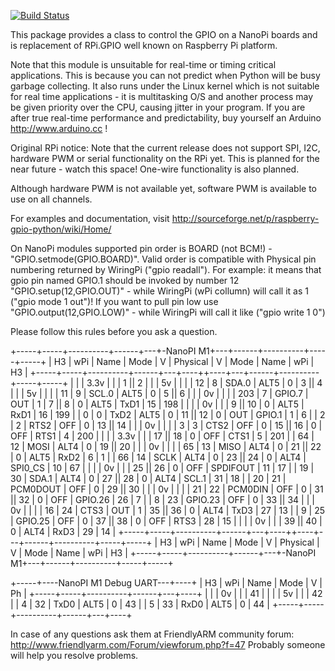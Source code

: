 [![Build Status](https://travis-ci.org/auto3000/RPi.GPIO_NP.svg?branch=master)](https://travis-ci.org/auto3000/RPi.GPIO_NP)

This package provides a class to control the GPIO on a NanoPi boards and is replacement of RPi.GPIO well known on Raspberry Pi platform.

Note that this module is unsuitable for real-time or timing critical applications.  This is because you can not predict when Python will be busy garbage collecting.  It also runs under the Linux kernel which is not suitable for real time applications - it is multitasking O/S and another process may be given priority over the CPU, causing jitter in your program.  If you are after true real-time performance and predictability, buy yourself an Arduino http://www.arduino.cc !

Original RPi notice:
Note that the current release does not support SPI, I2C, hardware PWM or serial functionality on the RPi yet.
This is planned for the near future - watch this space!  One-wire functionality is also planned.

Although hardware PWM is not available yet, software PWM is available to use on all channels.

For examples and documentation, visit http://sourceforge.net/p/raspberry-gpio-python/wiki/Home/


On NanoPi modules supported pin order is BOARD (not BCM!) - "GPIO.setmode(GPIO.BOARD)". 
Valid order is compatible with Physical pin numbering returned by WiringPi ("gpio readall"). For example: it means that gpio pin named GPIO.1 should be invoked by number 12 "GPIO.setup(12,GPIO.OUT)" - while WiringPi (wPi collumn) will call it as 1 ("gpio mode 1 out")! 
If you want to pull pin low use "GPIO.output(12,GPIO.LOW)" - while WiringPi will call it like ("gpio write 1 0")

Please follow this rules before you ask a question.

 +-----+-----+----------+------+---+-NanoPI M1+---+------+----------+-----+-----+
 |  H3 | wPi |   Name   | Mode | V | Physical | V | Mode | Name     | wPi |  H3 |
 +-----+-----+----------+------+---+----++----+---+------+----------+-----+-----+
 |     |     |     3.3v |      |   |  1 || 2  |   |      | 5v       |     |     |
 |  12 |   8 |    SDA.0 | ALT5 | 0 |  3 || 4  |   |      | 5v       |     |     |
 |  11 |   9 |    SCL.0 | ALT5 | 0 |  5 || 6  |   |      | 0v       |     |     |
 | 203 |   7 |   GPIO.7 |  OUT | 1 |  7 || 8  | 0 | ALT5 | TxD1     | 15  | 198 |
 |     |     |       0v |      |   |  9 || 10 | 0 | ALT5 | RxD1     | 16  | 199 |
 |   0 |   0 |     TxD2 | ALT5 | 0 | 11 || 12 | 0 | OUT  | GPIO.1   | 1   | 6   |
 |   2 |   2 |     RTS2 |  OFF | 0 | 13 || 14 |   |      | 0v       |     |     |
 |   3 |   3 |     CTS2 |  OFF | 0 | 15 || 16 | 0 | OFF  | RTS1     | 4   | 200 |
 |     |     |     3.3v |      |   | 17 || 18 | 0 | OFF  | CTS1     | 5   | 201 |
 |  64 |  12 |     MOSI | ALT4 | 0 | 19 || 20 |   |      | 0v       |     |     |
 |  65 |  13 |     MISO | ALT4 | 0 | 21 || 22 | 0 | ALT5 | RxD2     | 6   | 1   |
 |  66 |  14 |     SCLK | ALT4 | 0 | 23 || 24 | 0 | ALT4 | SPI0_CS  | 10  | 67  |
 |     |     |       0v |      |   | 25 || 26 | 0 | OFF  | SPDIFOUT | 11  | 17  |
 |  19 |  30 |    SDA.1 | ALT4 | 0 | 27 || 28 | 0 | ALT4 | SCL.1    | 31  | 18  |
 |  20 |  21 | PCM0DOUT |  OFF | 0 | 29 || 30 |   |      | 0v       |     |     |
 |  21 |  22 |  PCM0DIN |  OFF | 0 | 31 || 32 | 0 | OFF  | GPIO.26  | 26  | 7   |
 |   8 |  23 |  GPIO.23 |  OFF | 0 | 33 || 34 |   |      | 0v       |     |     |
 |  16 |  24 |     CTS3 |  OUT | 1 | 35 || 36 | 0 | ALT4 | TxD3     | 27  | 13  |
 |   9 |  25 |  GPIO.25 |  OFF | 0 | 37 || 38 | 0 | OFF  | RTS3     | 28  | 15  |
 |     |     |       0v |      |   | 39 || 40 | 0 | ALT4 | RxD3     | 29  | 14  |
 +-----+-----+----------+------+---+----++----+---+------+----------+-----+-----+
 |  H3 | wPi |   Name   | Mode | V | Physical | V | Mode | Name     | wPi |  H3 |
 +-----+-----+----------+------+---+-NanoPI M1+---+------+----------+-----+-----+
 
 +-----+----NanoPI M1 Debug UART---+----+
 |  H3 | wPi |   Name   | Mode | V | Ph |
 +-----+-----+----------+------+---+----+
 |     |     |       0v |      |   | 41 |
 |     |     |       5v |      |   | 42 |
 |   4 |  32 |     TxD0 | ALT5 | 0 | 43 |
 |   5 |  33 |     RxD0 | ALT5 | 0 | 44 |
 +-----+-----+----------+------+---+----+
 
In case of any questions ask them at FriendlyARM community forum: http://www.friendlyarm.com/Forum/viewforum.php?f=47
Probably someone will help you resolve problems.
